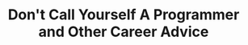 ---
title: Don't Call Yourself A Programmer and Other Career Advice
aliases: ["Don't Call Yourself A Programmer and Other Career Advice"]
---